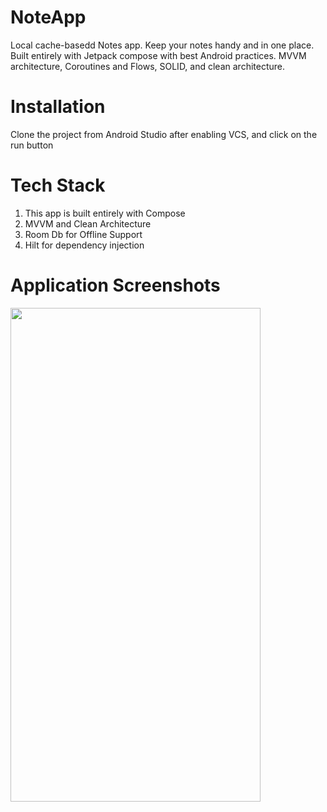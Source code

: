 # NoteApp
 Local cache-basedd Notes app. Keep your notes handy and in one place.
 Built entirely with Jetpack compose with best Android practices. MVVM architecture, Coroutines and Flows, SOLID, and clean architecture.

# Installation
Clone the project from Android Studio after enabling VCS, and click on the run button

# Tech Stack
1. This app is built entirely with Compose
2. MVVM and Clean Architecture
3. Room Db for Offline Support
4. Hilt for dependency injection

# Application Screenshots
<img src="https://github.com/arashjit-singh/NoteApp/blob/main/screenshots/running_app.gif"  width="400" height="790">
